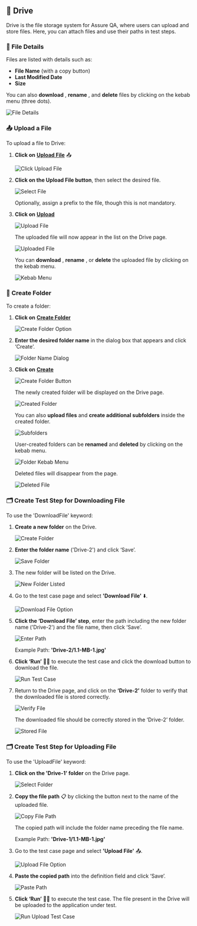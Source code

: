 ## 📁 Drive

Drive is the file storage system for Assure QA, where users can upload and store files. Here, you can attach files and use their paths in test steps.

### 📜 File Details

Files are listed with details such as:
- **File Name** (with a copy button) 
- **Last Modified Date** 
- **Size** 

You can also **download** , **rename** , and **delete**  files by clicking on the kebab menu (three dots).

![File Details](images/D-1.png)

### 📤 Upload a File

To upload a file to Drive:

1. **Click on** [**Upload File**](#upload-file) 📤

   ![Click Upload File](images/D-2.png)

2. **Click on the Upload File button**, then select the desired file.

   ![Select File](images/D-3.png)

   Optionally, assign a prefix to the file, though this is not mandatory.

3. **Click on** [**Upload**](#upload-file) 

   ![Upload File](images/D-4.png)

   The uploaded file will now appear in the list on the Drive page.

   ![Uploaded File](images/D-5.png)

   You can **download** , **rename** , or **delete**  the uploaded file by clicking on the kebab menu.

   ![Kebab Menu](images/D-6.png)

### 📂 Create Folder

To create a folder:

1. **Click on** [**Create Folder**](#create-folder) 

   ![Create Folder Option](images/D-7.png)

2. **Enter the desired folder name** in the dialog box that appears and click ‘Create’.

   ![Folder Name Dialog](images/D-8.png)

3. **Click on** [**Create**](#create-folder) 

   ![Create Folder Button](images/D-9.png)

   The newly created folder will be displayed on the Drive page.

   ![Created Folder](images/D-10.png)

   You can also **upload files**  and **create additional subfolders** inside the created folder.

   ![Subfolders](images/D-11.png)

   User-created folders can be **renamed**  and **deleted**  by clicking on the kebab menu.

   ![Folder Kebab Menu](images/D-12.png)

   Deleted files will disappear from the page.

   ![Deleted File](images/D-13.png)

### 🗂️ Create Test Step for Downloading File

To use the 'DownloadFile' keyword:

1. **Create a new folder** on the Drive.

   ![Create Folder](images/D.s-1.png)

2. **Enter the folder name** ('Drive-2') and click ‘Save’.

   ![Save Folder](images/D.s-2.png)

3. The new folder will be listed on the Drive.

   ![New Folder Listed](images/D.s-3.png)

4. Go to the test case page and select **'Download File'** ⬇️.

   ![Download File Option](images/D.s-4.png)

5. **Click the ‘Download File’ step**, enter the path including the new folder name ('Drive-2') and the file name, then click ‘Save’.

   ![Enter Path](images/D.s-5.png)

   Example Path: **'Drive-2/1.1-MB-1.jpg'**

6. **Click ‘Run’** 🏃‍♂️ to execute the test case and click the download button to download the file.

   ![Run Test Case](images/D.s-6.png)

7. Return to the Drive page, and click on the **‘Drive-2’** folder to verify that the downloaded file is stored correctly.

   ![Verify File](images/D.s-7.png)

   The downloaded file should be correctly stored in the ‘Drive-2’ folder.

   ![Stored File](images/D.s-8.png)

### 🗂️ Create Test Step for Uploading File

To use the 'UploadFile' keyword:

1. **Click on the 'Drive-1' folder** on the Drive page.

   ![Select Folder](images/Step-1.png)

2. **Copy the file path** 📋 by clicking the button next to the name of the uploaded file.

   ![Copy File Path](images/Step-2.png)

   The copied path will include the folder name preceding the file name.

   Example Path: **'Drive-1/1.1-MB-1.jpg'**

3. Go to the test case page and select **'Upload File'** 📤.

   ![Upload File Option](images/Step-4.png)

4. **Paste the copied path** into the definition field and click ‘Save’.

   ![Paste Path](images/Step-5.png)

5. **Click ‘Run’** 🏃‍♂️ to execute the test case. The file present in the Drive will be uploaded to the application under test.

   ![Run Upload Test Case](images/Step-6.png)
